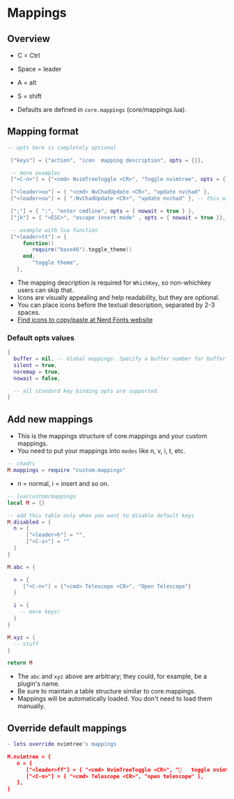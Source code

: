 # Mappings

## Overview

- C = Ctrl
- Space = leader
- A = alt
- S = shift

- Defaults are defined in `core.mappings` (core/mappings.lua). 

## Mapping format

```lua
-- opts here is completely optional

 ["keys"] = {"action", "icon  mapping description", opts = {}},

 -- more examples
 ["<C-n>"] = {"<cmd> NvimTreeToggle <CR>", "Toggle nvimtree", opts = {}},

 ["<leader>uu"] = { "<cmd> NvChadUpdate <CR>", "update nvchad" },
 ["<leader>uu"] = { ":NvChadUpdate <CR>", "update nvchad" }, -- this will work too, either use <cmd> or : before command

 [";"] = { ":", "enter cmdline", opts = { nowait = true } },
 ["jk"] = { "<ESC>", "escape insert mode" , opts = { nowait = true }},

 -- example with lua function
 ["<leader>tt"] = {
     function()
        require("base46").toggle_theme()
     end,
        "toggle theme",
   },
```

- The mapping description is required for `WhichKey`, so non-whichkey users can skip that.
- Icons are visually appealing and help readability, but they are optional.
- You can place icons before the textual description, separated by 2-3 spaces.
- [Find icons to copy/paste at Nerd Fonts website](https://www.nerdfonts.com/cheat-sheet)

### Default opts values


```lua
{
  buffer = nil, -- Global mappings. Specify a buffer number for buffer local mappings
  silent = true, 
  noremap = true,
  nowait = false,

  -- all standard key binding opts are supported 
}
```

## Add new mappings

- This is the mappings structure of core.mappings and your custom mappings.
- You need to put your mappings into `modes` like n, v, i, t, etc.
```lua
-- chadrc
M.mappings = require "custom.mappings"
```

- n = normal, i = insert and so on.

```lua
-- lua/custom/mappings 
local M = {}

-- add this table only when you want to disable default keys
M.disabled = {
  n = {
      ["<leader>h"] = "",
      ["<C-s>"] = ""
  }
}

M.abc = {

  n = {
     ["<C-n>"] = {"<cmd> Telescope <CR>", "Open Telescope"}
  }

  i = {
    -- more keys!
  }
}

M.xyz = {
  -- stuff
}

return M
```

- The `abc` and `xyz` above are arbitrary; they could, for example, be a plugin's name.
- Be sure to maintain a table structure similar to core.mappings.
- Mappings will be automatically loaded. You don't need to load them manually.

## Override default mappings

```lua
- lets override nvimtree's mappings

M.nvimtree = {
   n = {
      ["<leader>ff"] = { "<cmd> NvimTreeToggle <CR>", "   toggle nvimtree" },
      ["<C-n>"] = { "<cmd> Telescope <CR>", "open telescope" },
   },
}
```
